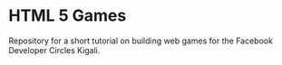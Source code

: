 # HTML 5 Games
Repository for a short tutorial on building web games for the Facebook Developer Circles Kigali.
